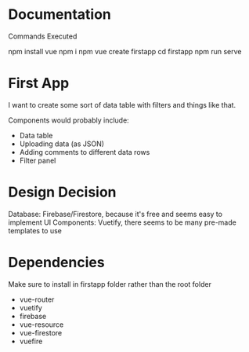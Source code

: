 # Documentation
Commands Executed

npm install vue
npm i npm
vue create firstapp
cd firstapp
npm run serve


# First App
I want to create some sort of data table with filters and things like that.

Components would probably include:
- Data table
- Uploading data (as JSON)
- Adding comments to different data rows
- Filter panel


# Design Decision
Database: Firebase/Firestore, because it's free and seems easy to implement
UI Components: Vuetify, there seems to be many pre-made templates to use

# Dependencies
Make sure to install in firstapp folder rather than the root folder

- vue-router
- vuetify
- firebase
- vue-resource
- vue-firestore
- vuefire